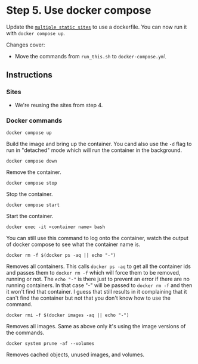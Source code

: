 # Step 5. Use docker compose

Update the [`multiple static sites`](https://github.com/thankevan/Tutorial_WebHostServer/blob/main/step4_multiple_static_sites/) to use a dockerfile. You can now run it with `docker compose up`. 

 Changes cover:
 - Move the commands from `run_this.sh` to `docker-compose.yml` 

## Instructions

### Sites

- We're reusing the sites from step 4.

### Docker commands

```
docker compose up
```
Build the image and bring up the container. You cand also use the `-d` flag to run in "detached" mode which will run the container in the background.


```
docker compose down
```
Remove the container.

```
docker compose stop
```
Stop the container.

```
docker compose start
```
Start the container.

```
docker exec -it <container name> bash
```
You can still use this command to log onto the container, watch the output of docker compose to see what the container name is.

```
docker rm -f $(docker ps -aq || echo "-")
```
Removes all containers. This calls `docker ps -aq` to get all the container ids and passes them to `docker rm -f` which will force them to be removed, running or not. The `echo "-"` is there just to prevent an error if there are no running containers. In that case "-" will be passed to `docker rm -f` and then it won't find that container. I guess that still results in it complaining that it can't find the container but not that you don't know how to use the command.

```
docker rmi -f $(docker images -aq || echo "-")
```
Removes all images. Same as above only it's using the image versions of the commands.

```
docker system prune -af --volumes
```
Removes cached objects, unused images, and volumes.

